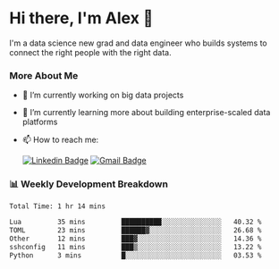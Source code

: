 # Hi there, I'm Alex  👋

I'm a data science new grad and data engineer who builds systems to connect the right people with the right data. 

### More About Me

- 🔭 I’m currently working on big data projects
- 🌱 I’m currently learning more about building enterprise-scaled data platforms
- 📫 How to reach me:

  [![Linkedin Badge](https://img.shields.io/badge/LinkedIn-0077B5?style=for-the-badge&logo=linkedin&logoColor=white)](https://www.linkedin.com/in/itsalexchen) [![Gmail Badge](https://img.shields.io/badge/Gmail-D14836?style=for-the-badge&logo=gmail&logoColor=white)](mailto:itsalexchen@gmail.com)




### 📊 Weekly Development Breakdown
<!--START_SECTION:waka-->

```txt
Total Time: 1 hr 14 mins

Lua         35 mins         ██████████░░░░░░░░░░░░░░░   40.32 %
TOML        23 mins         ██████▓░░░░░░░░░░░░░░░░░░   26.68 %
Other       12 mins         ███▓░░░░░░░░░░░░░░░░░░░░░   14.36 %
sshconfig   11 mins         ███▒░░░░░░░░░░░░░░░░░░░░░   13.22 %
Python      3 mins          █░░░░░░░░░░░░░░░░░░░░░░░░   03.53 %
```

<!--END_SECTION:waka-->
